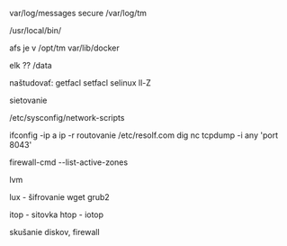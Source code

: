 var/log/messages 
secure 
/var/log/tm 

/usr/local/bin/

afs je v /opt/tm 
var/lib/docker

elk ?? 
/data 

naštudovať: 
getfacl 
setfacl 
selinux ll-Z 


sietovanie 

/etc/sysconfig/network-scripts


ifconfig -ip a 
ip -r routovanie 
/etc/resolf.com
dig 
nc 
tcpdump -i any 'port 8043'

firewall-cmd  --list-active-zones

lvm 

lux - šifrovanie 
wget 
grub2

itop - sitovka
htop - 
iotop 


skušanie diskov, firewall 